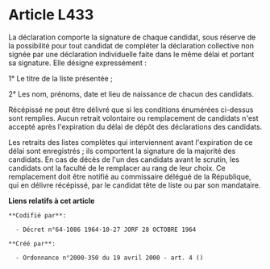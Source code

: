 # Article L433

La déclaration comporte la signature de chaque candidat, sous réserve de la possibilité pour tout candidat de compléter la
déclaration collective non signée par une déclaration individuelle faite dans le même délai et portant sa signature. Elle
désigne expressément :

1° Le titre de la liste présentée ;

2° Les nom, prénoms, date et lieu de naissance de chacun des candidats.

Récépissé ne peut être délivré que si les conditions énumérées ci-dessus sont remplies. Aucun retrait volontaire ou
remplacement de candidats n'est accepté après l'expiration du délai de dépôt des déclarations des candidats.

Les retraits des listes complètes qui interviennent avant l'expiration de ce délai sont enregistrés ; ils comportent la
signature de la majorité des candidats. En cas de décès de l'un des candidats avant le scrutin, les candidats ont la faculté
de le remplacer au rang de leur choix. Ce remplacement doit être notifié au commissaire délégué de la République, qui en
délivre récépissé, par le candidat tête de liste ou par son mandataire.

**Liens relatifs à cet article**

	**Codifié par**:

	  - Décret n°64-1086 1964-10-27 JORF 28 OCTOBRE 1964

	**Créé par**:

	  - Ordonnance n°2000-350 du 19 avril 2000 - art. 4 ()
